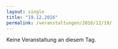 ```yaml
---
layout: single
title: "19.12.2016"
permalink: /veranstaltungen/2016/12/19/
---
```


Keine Veranstaltung an diesem Tag.
